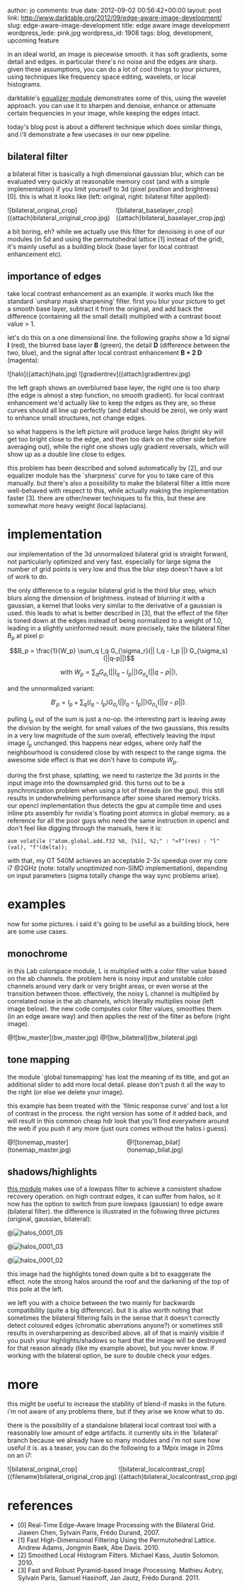 author: jo
comments: true
date: 2012-09-02 00:56:42+00:00
layout: post
link: http://www.darktable.org/2012/09/edge-aware-image-development/
slug: edge-aware-image-development
title: edge aware image development
wordpress_lede: pink.jpg
wordpress_id: 1908
tags: blog, development, upcoming feature

in an ideal world, an image is piecewise smooth. it has soft gradients, some detail and edges. in particular there's no noise and the edges are sharp. given these assumptions, you can do a lot of cool things to your pictures, using techniques like frequency space editing, wavelets, or local histograms.

darktable's [equalizer module]({filename}/blog/2011-11-05-darktable-and-research/2011-11-05-darktable-and-research.md) demonstrates some of this, using the wavelet approach. you can use it to sharpen and denoise, enhance or attenuate certain frequencies in your image, while keeping the edges intact.

today's blog post is about a different technique which does similar things, and i'll demonstrate a few usecases in our new pipeline.



## bilateral filter

a bilateral filter is basically a high dimensional gaussian blur, which can be evaluated very quickly at reasonable memory cost (and with a simple implementation) if you limit yourself to 3d (pixel position and brightness) [0]. this is what it looks like (left: original, right: bilateral filter applied):

<span style="display: table-row;">
<span style="display: table-cell">![bilateral_original_crop]({attach}bilateral_original_crop.jpg)</span>
&nbsp;
<span style="display: table-cell">![bilateral_baselayer_crop]({attach}bilateral_baselayer_crop.jpg)</span>
</span>

a bit boring, eh? while we actually use this filter for denoising in one of our modules (in 5d and using the permutohedral lattice [1] instead of the grid), it's mainly useful as a building block (base layer for local contrast enhancement etc).

## importance of edges

take local contrast enhancement as an example. it works much like the standard `unsharp mask sharpening' filter. first you blur your picture to get a smooth base layer, subtract it from the original, and add back the difference (containing all the small detail) multiplied with a contrast boost value > 1.

let's do this on a one dimensional line. the following graphs show a 1d signal **I** (red), the blurred base layer **B** (green), the detail **D** (difference between the two, blue), and the signal after local contrast enhancement **B + 2 D** (magenta):

<span style="display: table-row;">
<span style="display: table-cell">![halo]({attach}halo.jpg)</span>
&nbsp;
<span style="display: table-cell">![gradientrev]({attach}gradientrev.jpg)</span>
</span>

the left graph shows an overblurred base layer, the right one is too sharp (the edge is almost a step function, no smooth gradient). for local contrast enhancement we'd actually like to keep the edges as they are, so these curves should all line up perfectly (and detail should be zero), we only want to enhance small structures, not change edges.

so what happens is the left picture will produce large halos (bright sky will get too bright close to the edge, and then too dark on the other side before averaging out), while the right one shows ugly gradient reversals, which will show up as a double line close to edges.

this problem has been described and solved automatically by [2], and our equalizer module has the `sharpness' curve for you to take care of this manually. but there's also a possibility to make the bilateral filter a little more well-behaved with respect to this, while actually making the implementation faster [3]. there are other/newer techniques to fix this, but these are somewhat more heavy weight (local laplacians).

# implementation

our implementation of the 3d unnormalized bilateral grid is straight forward, not particularly optimized and very fast. especially for large sigma the number of grid points is very low and thus the blur step doesn't have a lot of work to do.

the only difference to a regular bilateral grid is the third blur step, which blurs along the dimension of brightness. instead of blurring it with a gaussian, a kernel that looks very similar to the derivative of a gaussian is used. this leads to what is better described in [3], that the effect of the filter is toned down at the edges instead of being normalized to a weight of 1.0, leading in a slightly uninformed result. more precisely, take the bilateral filter $B_p$ at pixel p:

$$B_p = \frac{1}{W_p} \sum_q I_q G_{\sigma_r}(|| I_q - I_p ||) G_{\sigma_s}(||q-p||)$$

$$\mbox{ with } W_p = \sum_q G_{\sigma_r}(|| I_q - I_p ||) G_{\sigma_s}(||q-p||),$$

and the unnormalized variant:

$$B'_p = I_p + \sum_q (I_q-I_p) G_{\sigma_r}(|| I_q - I_p ||) G_{\sigma_s}(||q-p||).$$

pulling $I_p$ out of the sum is just a no-op. the interesting part is leaving away the division by the weight. for small values of the two gaussians, this results in a very low magnitude of the sum overall, effectively leaving the input image $I_p$ unchanged. this happens near edges, where only half the neighbourhood is considered close by with respect to the range sigma. the awesome side effect is that we don't have to compute $W_p$.

during the first phase, splatting, we need to rasterize the 3d points in the input image into the downsampled grid. this turns out to be a synchronization problem when using a lot of threads (on the gpu). this still results in underwhelming performance after some shared memory tricks.
our opencl implementation thus detects the gpu at compile time and uses inline ptx assembly for nvidia's floating point atomics in global memory. as a reference for all the poor guys who need the same instruction in opencl and don't feel like digging through the manuals, here it is:

`asm volatile ("atom.global.add.f32 %0, [%1], %2;" : "=f"(res) : "l"(val), "f"(delta));`

with that, my GT 540M achieves an acceptable 2-3x speedup over my core i7 @2GHz (note: totally unoptimized non-SIMD implementation), depending on input parameters (sigma totally change the way sync problems arise).

# examples

now for some pictures. i said it's going to be useful as a building block, here are some use cases.

## monochrome

in this Lab colorspace module, L is multiplied with a color filter value based on the ab channels.
the problem here is noisy input and unstable color channels around very dark or very bright areas, or even worse at the transition between those. effectively, the noisy L channel is multiplied by correlated noise in the ab channels, which literally multiplies noise (left image below).
the new code computes color filter values, smoothes them (in an edge aware way) and then applies the rest of the filter as before (right image).

<span style="display: table-row;">
<span style="display: table-cell">@![bw_master](bw_master.jpg)</span>
&nbsp;
<span style="display: table-cell">@![bw_bilateral](bw_bilateral.jpg)</span>
</span>

## tone mapping

the module `global tonemapping' has lost the meaning of its title, and got an additional slider to add more local detail. please don't push it all the way to the right (or else we delete your image).

this example has been treated with the `filmic response curve' and lost a lot of contrast in the process. the right version has some of it added back, and will result in this common cheap hdr look that you'll find everywhere around the web if you push it any more (just ours comes without the halos i guess).

<span style="display: table-row;">
<span style="display: table-cell">@![tonemap_master](tonemap_master.jpg)</span>
&nbsp;
<span style="display: table-cell">@![tonemap_bilat](tonemap_bilat.jpg)</span>
</span>

## shadows/highlights

[this module]({filename}/blog/2012-02-17-shadow-recovery-revisited/2012-02-17-shadow-recovery-revisited.md) makes use of a lowpass filter to achieve a consistent shadow recovery operation. on high contrast edges, it can suffer from halos, so it now has the option to switch from pure lowpass (gaussian) to edge aware (bilateral filter). the difference is illustrated in the following three pictures (original, gaussian, bilateral):

@![halos_0001_05](halos_0001_05.jpg)

@![halos_0001_03](halos_0001_03.jpg)

@![halos_0001_02](halos_0001_02.jpg)

this image had the highlights toned down quite a bit to exaggerate the effect. note the strong halos around the roof and the darkening of the top of this pole at the left.

we left you with a choice between the two mainly for backwards compatibility (quite a big difference). but it is also worth noting that sometimes the bilateral filtering fails in the sense that it doesn't correctly detect coloured edges (chromatic aberrations anyone?) or sometimes still results in oversharpening as described above. all of that is mainly visible if you push your highlights/shadows so hard that the image will be destroyed for that reason already (like my example above), but you never know. if working with the bilateral option, be sure to double check your edges.

# more

this might be useful to increase the stability of blend-if masks in the future. i'm not aware of any problems there, but if they arise we know what to do.

there is the possibility of a standalone bilateral local contrast tool with a reasonably low amount of edge artifacts. it currently sits in the `bilateral' branch because we already have so many modules and i'm not sure how useful it is. as a teaser, you can do the following to a 1Mpix image in 20ms on an i7:

<span style="display: table-row;">
<span style="display: table-cell">![bilateral_original_crop]({filename}bilateral_original_crop.jpg)</span>
&nbsp;
<span style="display: table-cell">![bilateral_localcontrast_crop]({attach}bilateral_localcontrast_crop.jpg)</span>
</span>


# references

* [0] Real-Time Edge-Aware Image Processing with the Bilateral Grid. Jiawen Chen, Sylvain Paris, Frédo Durand, 2007.
* [1] Fast High-Dimensional Filtering Using the Permutohedral Lattice. Andrew Adams, Jongmin Baek, Abe Davis. 2010.
* [2] Smoothed Local Histogram Filters. Michael Kass, Justin Solomon. 2010.
* [3] Fast and Robust Pyramid-based Image Processing. Mathieu Aubry, Sylvain Paris, Samuel Hasinoff, Jan Jautz, Frédo Durand. 2011.
